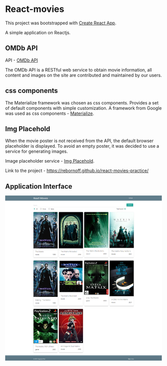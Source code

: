 # React-movies

This project was bootstrapped with [Create React App](https://github.com/facebook/create-react-app).

A simple application on Reactjs.

## OMDb API

API - [OMDb API](https://www.omdbapi.com/)

The OMDb API is a RESTful web service to obtain movie information, all content and images on the site are contributed and maintained by our users.

## css components

The Materialize framework was chosen as css components. Provides a set of default components with simple customization.
A framework from Google was used as css components - [Materialize](https://materializecss.com/).

## Img Placehold

When the movie poster is not received from the API, the default browser placeholder is displayed. To avoid an empty poster, it was decided to use a service for generating images.

Image placeholder service - [Img Placehold](https://placehold.co/).

Link to the project - https://rebornoff.github.io/react-movies-practice/

## Application Interface

![Application Interface](./interface.png)
